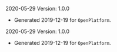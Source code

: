 2020-05-29 Version: 1.0.0
- Generated 2019-12-19 for `OpenPlatform`.

2020-05-29 Version: 1.0.0
- Generated 2019-12-19 for `OpenPlatform`.

